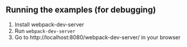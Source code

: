 ## Running the examples (for debugging)
1. Install webpack-dev-server
2. Run `webpack-dev-server`
3. Go to http://localhost:8080/webpack-dev-server/ in your browser

